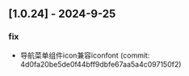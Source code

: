 ## [1.0.24] - 2024-9-25

### fix

- 导航菜单组件icon兼容iconfont
 (commit: 4d0fa20be5de0f44bff9dbfe67aa5a4c097150f2)